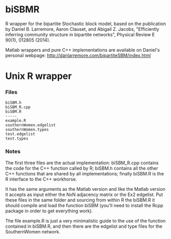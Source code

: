 # biSBMR
R wrapper for the bipartite Stochastic block model, based on the publication by Daniel B. Larremore, Aaron Clauset, 
and Abigail Z. Jacobs, "Efficiently inferring community structure in bipartite networks", Physical Review E 90(1), 012805 (2014). 

Matlab wrappers and pure C++ implementations are available on Daniel's personal webpage: http://danlarremore.com/bipartiteSBM/index.html

# Unix R wrapper

### Files 

	biSBM.h
	biSBM_R.cpp
	biSBM.R
	-----
	example.R
	southernWomen.edgelist
	southernWomen.types
	test.edgelist
	test.types


### Notes

The first three files are the actual implementation: biSBM_R.cpp contains the code for the C++ function called by R; biSBM.h contains all the other C++ functions that are shared by all implementations; finally biSBM.R is the R interface to the C++ workhorse. 

It has the same arguments as the Matlab version and like the Matlab version it accepts as input either the NxN adjacency matrix or the Ex2 edgelist. Put these files in the same folder and sourcing from within R the biSBM.R it should compile and load the function biSBM (you'll need to install the Rcpp package in order to get everything work). 

The file example.R is just a very minimalistic guide to the use of the function contained in biSBM.R, and then there are the edgelist and type files for the SouthernWomen network.

